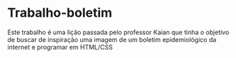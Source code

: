 # Trabalho-boletim
Este trabalho é uma lição passada pelo professor Kaian que tinha o objetivo de buscar de inspiração uma imagem de um boletim epidemiológico da internet e
programar em HTML/CSS
